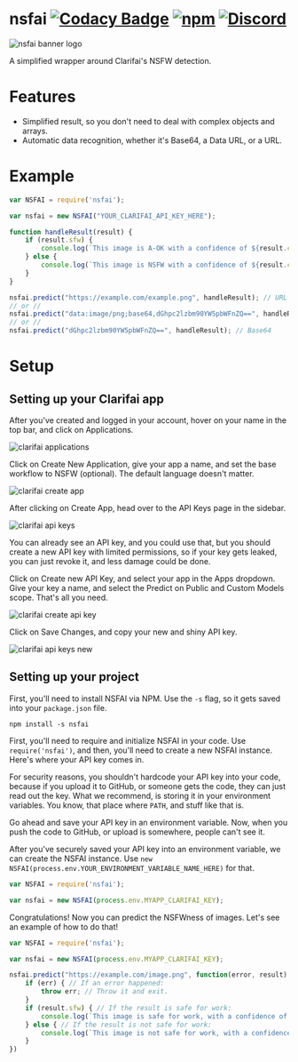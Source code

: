 # nsfai [![Codacy Badge](https://api.codacy.com/project/badge/Grade/804e9bc29c07420aa682247ed0618839)](https://www.codacy.com/app/moriczgergo/nsfai?utm_source=github.com&amp;utm_medium=referral&amp;utm_content=bbyjins/nsfai&amp;utm_campaign=Badge_Grade) [![npm](https://img.shields.io/npm/dt/nsfai.svg)](https://www.npmjs.com/package/nsfai) [![Discord](https://img.shields.io/discord/434373420814172169.svg)](https://discord.gg/eZCSCb3)

![nsfai banner logo](https://bbyjins.skiilaa.me/img/nsfai/tinybanner.png)

A simplified wrapper around Clarifai's NSFW detection.

# Features

 * Simplified result, so you don't need to deal with complex objects and arrays.
 * Automatic data recognition, whether it's Base64, a Data URL, or a URL.

# Example

```js
var NSFAI = require('nsfai');

var nsfai = new NSFAI("YOUR_CLARIFAI_API_KEY_HERE");

function handleResult(result) {
    if (result.sfw) {
        console.log(`This image is A-OK with a confidence of ${result.confidence}.`);
    } else {
        console.log(`This image is NSFW with a confidence of ${result.confidence}.`);
    }
}

nsfai.predict("https://example.com/example.png", handleResult); // URL
// or //
nsfai.predict("data:image/png;base64,dGhpc2lzbm90YW5pbWFnZQ==", handleResult); // Data URL
// or //
nsfai.predict("dGhpc2lzbm90YW5pbWFnZQ==", handleResult); // Base64
```

# Setup

## Setting up your Clarifai app

After you've created and logged in your account, hover on your name in the top bar, and click on Applications.

![clarifai applications](https://bbyjins.skiilaa.me/img/nsfai/clarifai_applications.png)

Click on Create New Application, give your app a name, and set the base workflow to NSFW (optional). The default language doesn't matter.

![clarifai create app](https://bbyjins.skiilaa.me/img/nsfai/clarifai_create_app.png)

After clicking on Create App, head over to the API Keys page in the sidebar.

![clarifai api keys](https://bbyjins.skiilaa.me/img/nsfai/clarifai_api_keys.png)

You can already see an API key, and you could use that, but you should create a new API key with limited permissions, so if your key gets leaked, you can just revoke it, and less damage could be done.

Click on Create new API Key, and select your app in the Apps dropdown. Give your key a name, and select the Predict on Public and Custom Models scope. That's all you need.

![clarifai create api key](https://bbyjins.skiilaa.me/img/nsfai/clarifai_create_api_key.png)

Click on Save Changes, and copy your new and shiny API key.

![clarifai api keys new](https://bbyjins.skiilaa.me/img/nsfai/clarifai_api_keys2.png)

## Setting up your project

First, you'll need to install NSFAI via NPM. Use the `-s` flag, so it gets saved into your `package.json` file.

```
npm install -s nsfai
```

First, you'll need to require and initialize NSFAI in your code. Use `require('nsfai')`, and then, you'll need to create a new NSFAI instance. Here's where your API key comes in.

For security reasons, you shouldn't hardcode your API key into your code, because if you upload it to GitHub, or someone gets the code, they can just read out the key. What we recommend, is storing it in your environment variables. You know, that place where `PATH`, and stuff like that is.

Go ahead and save your API key in an environment variable. Now, when you push the code to GitHub, or upload is somewhere, people can't see it.

After you've securely saved your API key into an environment variable, we can create the NSFAI instance. Use `new NSFAI(process.env.YOUR_ENVIRONMENT_VARIABLE_NAME_HERE)` for that.

```js
var NSFAI = require('nsfai');

var nsfai = new NSFAI(process.env.MYAPP_CLARIFAI_KEY);
```

Congratulations! Now you can predict the NSFWness of images. Let's see an example of how to do that!

```js
var NSFAI = require('nsfai');

var nsfai = new NSFAI(process.env.MYAPP_CLARIFAI_KEY);

nsfai.predict("https://example.com/image.png", function(error, result) {
    if (err) { // If an error happened:
        throw err; // Throw it and exit.
    }
    if (result.sfw) { // If the result is safe for work:
        console.log(`This image is safe for work, with a confidence of ${result.confidence}!`);
    } else { // If the result is not safe for work:
        console.log(`This image is not safe for work, with a confidence of ${result.confidence}!`);
    }
})
```